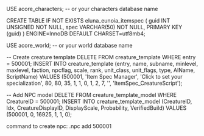USE acore_characters; -- or your characters database name

CREATE TABLE IF NOT EXISTS eluna_eunoia_itemspec ( guid INT UNSIGNED NOT NULL, spec VARCHAR(50) NOT NULL, PRIMARY KEY (guid) ) ENGINE=InnoDB DEFAULT CHARSET=utf8mb4;

USE acore_world; -- or your world database name

-- Create creature template DELETE FROM creature_template WHERE entry = 500001; INSERT INTO creature_template (entry, name, subname, minlevel, maxlevel, faction, npcflag, scale, rank, unit_class, unit_flags, type, AIName, ScriptName) VALUES (500001, 'Item Spec Manager', 'Click to set your specialization', 80, 80, 35, 1, 1, 0, 1, 2, 7, '', 'ItemSpec_CreatureScript');

-- Add NPC model DELETE FROM creature_template_model WHERE CreatureID = 500001; INSERT INTO creature_template_model (CreatureID, Idx, CreatureDisplayID, DisplayScale, Probability, VerifiedBuild) VALUES (500001, 0, 16925, 1, 1, 0);

command to create npc: .npc add 500001
